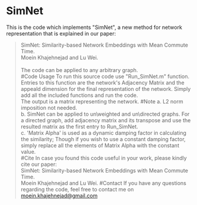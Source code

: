 # SimNet
This is the code which implements "SimNet", a new method for network representation that is explained in our paper:  
>SimNet: Similarity-based Network Embeddings with Mean Commute Time.  
>Moein Khajehnejad and Lu Wei.<br>    
The code can be applied to any arbitrary graph.  
#Code Usage
To run this source code use "Run_SimNet.m" function. Entries to this function are the network's Adjacency Matrix and the appeald dimension for the final representation of the network. Simply add all the included functions and run the code.  
The output is a matrix representing the network.
#Note
a. L2 norm imposition not needed.  
b. SimNet can be applied to un\weighted and un\directed graphs. For a directed graph, add adjacency matrix and its transpose and use the resulted matrix as the first entry to Run_SimNet.  
c. 'Matrix Alpha' is used as a dynamic damping factor in calculating the similarity; Though if you wish to use a constant damping factor, simply replace all the elements of Matrix Alpha with the constant value.  
#Cite
In case you found this code useful in your work, please kindly cite our paper:  
SimNet: Similarity-based Network Embeddings with Mean Commute Time.  
Moein Khajehnejad and Lu Wei.
#Contact
If you have any questions regarding the code, feel free to contact me on moein.khajehnejad@gmail.com
